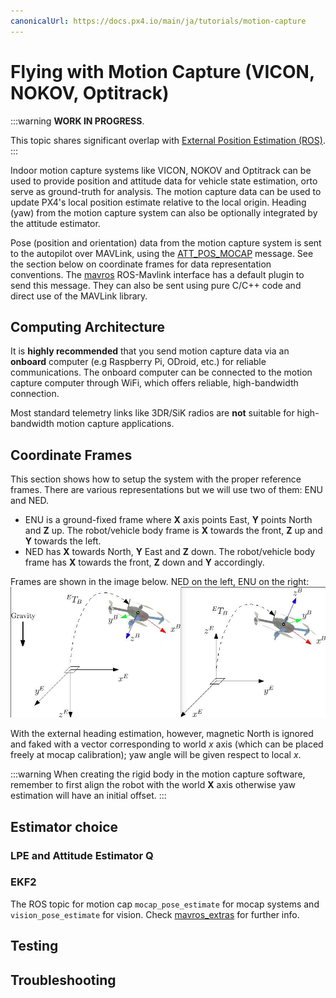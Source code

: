 ```yaml
---
canonicalUrl: https://docs.px4.io/main/ja/tutorials/motion-capture
---
```


# Flying with Motion Capture (VICON, NOKOV, Optitrack)

:::warning
**WORK IN PROGRESS**.

This topic shares significant overlap with [External Position Estimation (ROS)](../ros/external_position_estimation.md).
:::

Indoor motion capture systems like VICON, NOKOV and Optitrack can be used to provide position and attitude data for vehicle state estimation, orto serve as ground-truth for analysis. The motion capture data can be used to update PX4's local position estimate relative to the local origin. Heading (yaw) from the motion capture system can also be optionally integrated by the attitude estimator.

Pose (position and orientation) data from the motion capture system is sent to the autopilot over MAVLink, using the [ATT_POS_MOCAP](https://mavlink.io/en/messages/common.html#ATT_POS_MOCAP) message. See the section below on coordinate frames for data representation conventions. The [mavros](../ros/mavros_installation.md) ROS-Mavlink interface has a default plugin to send this message. They can also be sent using pure C/C++ code and direct use of the MAVLink library.

## Computing Architecture

It is **highly recommended** that you send motion capture data via an **onboard** computer (e.g Raspberry Pi, ODroid, etc.) for reliable communications. The onboard computer can be connected to the motion capture computer through WiFi, which offers reliable, high-bandwidth connection.

Most standard telemetry links like 3DR/SiK radios are **not** suitable for high-bandwidth motion capture applications.

## Coordinate Frames

This section shows how to setup the system with the proper reference frames. There are various representations but we will use two of them: ENU and NED.

* ENU is a ground-fixed frame where **X** axis points East, **Y** points North and **Z** up. The robot/vehicle body frame is **X** towards the front, **Z** up and **Y** towards the left.
* NED has **X** towards North, **Y** East and **Z** down. The robot/vehicle body frame has **X** towards the front, **Z** down and **Y** accordingly.

Frames are shown in the image below. NED on the left, ENU on the right: ![Reference frames](../../assets/lpe/ref_frames.png)

With the external heading estimation, however, magnetic North is ignored and faked with a vector corresponding to world *x* axis (which can be placed freely at mocap calibration); yaw angle will be given respect to local *x*.

:::warning
When creating the rigid body in the motion capture software, remember to first align the robot with the world **X** axis otherwise yaw estimation will have an initial offset.
:::

## Estimator choice

### LPE and Attitude Estimator Q

### EKF2


The ROS topic for motion cap `mocap_pose_estimate` for mocap systems and `vision_pose_estimate` for vision. Check [mavros_extras](http://wiki.ros.org/mavros_extras) for further info.


## Testing

## Troubleshooting

